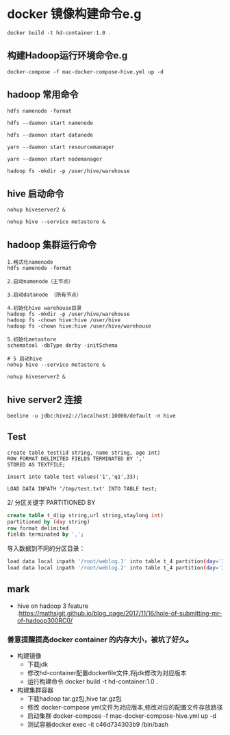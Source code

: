 # docker 镜像构建命令e.g

```
docker build -t hd-container:1.0 .
```

## 构建Hadoop运行环境命令e.g

```
docker-compose -f mac-docker-compose-hive.yml up -d
```

## hadoop 常用命令

`hdfs namenode -format`

`hdfs --daemon start namenode`

`hdfs --daemon start datanode`

`yarn --daemon start resourcemanager`

`yarn --daemon start nodemanager`

`hadoop fs -mkdir -p /user/hive/warehouse`

## hive 启动命令

`nohup hiveserver2 &`

`nohup hive --service metastore &
`

## hadoop 集群运行命令

```
1.格式化namenode
hdfs namenode -format

2.启动namenode（主节点）

3.启动datanode （所有节点）

4.初始化hive warehouse目录
hadoop fs -mkdir -p /user/hive/warehouse
hadoop fs -chown hive:hive /user/hive
hadoop fs -chown hive:hive /user/hive/warehouse

5.初始化metastore
schematool -dbType derby -initSchema

# 5 启动hive
nohup hive --service metastore &

nohup hiveserver2 &
```

## hive server2 连接

```
beeline -u jdbc:hive2://localhost:10000/default -n hive

```

## Test

```
create table test(id string, name string, age int)
ROW FORMAT DELIMITED FIELDS TERMINATED BY ','
STORED AS TEXTFILE;
```

```
insert into table test values('1','q1',33);
```

```
LOAD DATA INPATH '/tmp/test.txt' INTO TABLE test;
```

2/ 分区关键字 PARTITIONED BY
```sql
create table t_4(ip string,url string,staylong int)
partitioned by (day string)
row format delimited
fields terminated by ',';

```


导入数据到不同的分区目录：
```bash
load data local inpath '/root/weblog.1' into table t_4 partition(day='2017-04-08');
load data local inpath '/root/weblog.2' into table t_4 partition(day='2017-04-09');
```

## mark

- hive on hadoop 3 feature :https://mathsigit.github.io/blog_page/2017/11/16/hole-of-submitting-mr-of-hadoop300RC0/ 

### 善意提醒提高docker container 的内存大小，被坑了好久。

* 构建镜像
    * 下载jdk
    * 修改hd-container配置dockerfile文件,将jdk修改为对应版本
    * 运行构建命令 docker build -t hd-container:1.0 .
* 构建集群容器
    * 下载hadoop tar.gz包,hive tar.gz包
    * 修改 docker-compose yml文件为对应版本,修改对应的配置文件存放路径
    * 启动集群 docker-compose -f mac-docker-compose-hive.yml up -d
    * 测试容器docker exec -it c46d734303b9 /bin/bash
